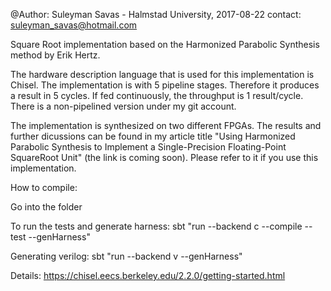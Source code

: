 @Author: Suleyman Savas - Halmstad University, 2017-08-22 contact: suleyman_savas@hotmail.com

Square Root implementation based on the Harmonized Parabolic Synthesis method by Erik Hertz.

The hardware description language that is used for this implementation is Chisel. The implementation is with 5 pipeline stages. Therefore it produces a result in 5 cycles. If fed continuously, the throughput is 1 result/cycle. There is a non-pipelined version under my git account.

The implementation is synthesized on two different FPGAs. The results and further dicussions can be found in my article title "Using Harmonized Parabolic Synthesis to Implement a Single-Precision Floating-Point SquareRoot Unit" (the link is coming soon). Please refer to it if you use this implementation.

How to compile:

Go into the folder

To run the tests and generate harness: sbt "run --backend c --compile --test --genHarness"

Generating verilog: sbt "run --backend v --genHarness"

Details: https://chisel.eecs.berkeley.edu/2.2.0/getting-started.html
